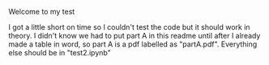 Welcome to my test

I got a little short on time so I couldn't test the code but it should work in theory. I didn't know we had to put part A in this readme until after I already made a table in word, so part A is a pdf labelled as "partA.pdf".
Everything else should be in "test2.ipynb"
